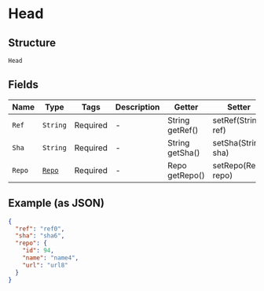 
# Head

## Structure

`Head`

## Fields

| Name | Type | Tags | Description | Getter | Setter |
|  --- | --- | --- | --- | --- | --- |
| `Ref` | `String` | Required | - | String getRef() | setRef(String ref) |
| `Sha` | `String` | Required | - | String getSha() | setSha(String sha) |
| `Repo` | [`Repo`](../../doc/models/repo.md) | Required | - | Repo getRepo() | setRepo(Repo repo) |

## Example (as JSON)

```json
{
  "ref": "ref0",
  "sha": "sha6",
  "repo": {
    "id": 94,
    "name": "name4",
    "url": "url8"
  }
}
```

